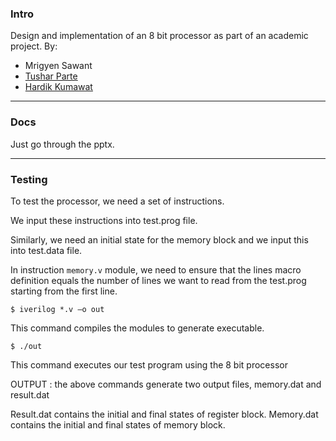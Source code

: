 ### Intro

Design and implementation of an 8 bit processor as part of an academic project.
By:
- Mrigyen Sawant
- [Tushar Parte](https://github.com/niftyy)
- [Hardik Kumawat](https://github.com/caperdango)

---

### Docs

Just go through the pptx.

---

### Testing

To test the processor, we need a set of instructions.

We input these instructions into test.prog file.

Similarly, we need an initial state for the memory
block and we input this into test.data file.

In instruction `memory.v` module, we need to ensure
that the lines macro definition equals the number of
lines we want to read from the test.prog starting
from the first line.

`$ iverilog *.v –o out`

This command compiles the modules to generate executable.

`$ ./out`

This command executes our test program using the 8 bit
processor

OUTPUT : the above commands generate two output files,
memory.dat and result.dat

Result.dat contains the initial and final states of register block.
Memory.dat contains the initial and final states of memory block.
